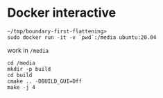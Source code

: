 # Docker interactive

    ~/tmp/boundary-first-flattening>
    sudo docker run -it -v `pwd`:/media ubuntu:20.04

work in ``/media``

    cd /media
    mkdir -p build
    cd build
    cmake .. -DBUILD_GUI=Off
    make -j 4
